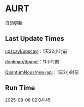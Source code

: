 # AURT

自动更新


## Last Update Times

[upscayl/upscayl](https://github.com/upscayl/upscayl)：1天22小时前

[donknap/dpanel](https://github.com/donknap/dpanel)：11小时前

[QuantumNous/new-api](https://github.com/QuantumNous/new-api)：1天2小时前


## Run Time
2025-09-06 02:04:45
